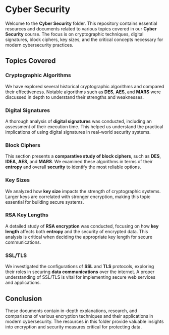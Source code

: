 # Cyber Security

Welcome to the **Cyber Security** folder. This repository contains essential resources and documents related to various topics covered in our **Cyber Security** course. The focus is on cryptographic techniques, digital signatures, block ciphers, key sizes, and the critical concepts necessary for modern cybersecurity practices.

## Topics Covered
### Cryptographic Algorithms
We have explored several historical cryptographic algorithms and compared their effectiveness. Notable algorithms such as **DES**, **AES**, and **MARS** were discussed in depth to understand their strengths and weaknesses.

### Digital Signatures
A thorough analysis of **digital signatures** was conducted, including an assessment of their execution time. This helped us understand the practical implications of using digital signatures in real-world security systems.

### Block Ciphers
This section presents a **comparative study of block ciphers**, such as **DES**, **IDEA**, **AES**, and **MARS**. We examined these algorithms in terms of their **entropy** and overall **security** to identify the most reliable options.

### Key Sizes
We analyzed how **key size** impacts the strength of cryptographic systems. Larger keys are correlated with stronger encryption, making this topic essential for building secure systems.

### RSA Key Lengths
A detailed study of **RSA encryption** was conducted, focusing on how **key length** affects both **entropy** and the security of encrypted data. This analysis is critical when deciding the appropriate key length for secure communications.

### SSL/TLS
We investigated the configurations of **SSL** and **TLS** protocols, exploring their roles in securing **data communications** over the internet. A proper understanding of SSL/TLS is vital for implementing secure web services and applications.

## Conclusion
These documents contain in-depth explanations, research, and comparisons of various encryption techniques and their applications in modern cybersecurity. The resources in this folder provide valuable insights into encryption and security measures critical for protecting data.

